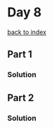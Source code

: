 # Day 8

[back to index](https://github.com/javorszky/adventofcode2022/)

## Part 1

### Solution

## Part 2

### Solution
